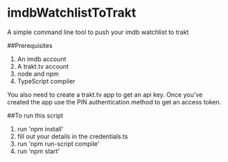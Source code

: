 # imdbWatchlistToTrakt
A simple command line tool to push your imdb watchlist to trakt

##Prerequisites

1. An imdb account
2. A trakt.tv account
3. node and npm
4. TypeScript compiler

You also need to create a trakt.tv app to get an api key. Once you've created the app use the PIN authentication method to get an access token.

##To run this script

1. run 'npm install'
2. fill out your details in the credentials.ts
3. run 'npm run-script compile'
4. run 'npm start'
